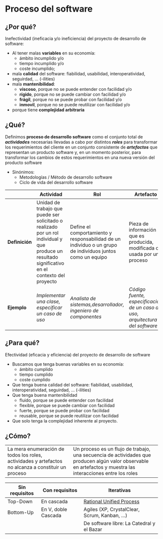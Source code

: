 # Proceso del software

## ¿Por qué?

Inefectividad (ineficacia y/o ineficiencia) del proyecto de desarrollo de software:

- Al tener malas **variables** en su economía:
  - ámbito incumplido y/o
  - tiempo incumplido y/o
  - coste incumplido;
- mala **calidad** del software: fiabilidad, usabilidad, interoperatividad, seguirdad, …​ (-ilities)
- mala **mantenibilidad**:
  - **viscoso**, porque no se puede entender con facilidad y/o
  - **rígido**, porque no se puede cambiar con facilidad y/o
  - **frágil**, porque no se puede probar con facilidad y/o
  - **inmovil**, porque no se puede reutilizar con facilidad y/o
- porque tiene **complejidad arbitraria**

## ¿Qué?

Definimos **proceso de desarrollo software** como el conjunto total de ***actividades*** necesarias llevadas a cabo por distintos ***roles*** para transformar los requerimientos del cliente en un conjunto consistente de ***artefactos*** que representan un producto software y, en un momento posterior, para transformar los cambios de estos requerimientos en una nueva versión del producto software

- Sinónimos:
  - Metodologías / Método de desarrollo software
  - Ciclo de vida del desarrollo software

||Actividad|Rol|Artefacto|
|-|-|-|-|
|**Definición**|Unidad de trabajo que puede ser solicitado o realizado por un rol individual y que produce un resultado significativo en el contexto del proyecto|Define el comportamiento y responsabilidad de un individuo o un grupo de individuos juntos como un equipo|Pieza de información que es producida, modificada o usada por un proceso
|**Ejemplo**|*Implementar una clase, especificar un caso de uso*|*Analista de sistemas,desarrollador, ingeniero de componentes*|*Código fuente, especificación de un caso de uso, arquitectura del software*|

## ¿Para qué?

Efectividad (eficacia y eficiencia) del proyecto de desarrollo de software

- Buscamos que tenga buenas variables en su economía:
  - ámbito cumplido
  - tiempo cumplido
  - coste cumplido
- Que tenga buena calidad del software: fiabilidad, usabilidad, interoperatividad, seguirdad, …​ (-ilities)
- Que tenga buena mantenibilidad
  - fluido, porque se puede entender con facilidad
  - flexible, porque se puede cambiar con facilidad
  - fuerte, porque se puede probar con facilidad
  - reusable, porque se puede reutilizar con facilidad
- Que solo tenga la complejidad inherente al proyecto.

## ¿Cómo?

|||
|-|-|
|La mera enumeración de todos los roles, actividades y artefactos no alcanza a constituir un proceso|Un proceso es un flujo de trabajo, una secuencia de actividades que producen algún valor observable en artefactos y muestra las interacciones entre los roles|


|Sin requisitos|Con requisitos|Iterativas|
|-|-|-|
|Top-Down|En cascada|[Rational Unified Process](https://github.com/mmasias/IdSw1/blob/main/temario/rup.md)|
|Bottom-Up|En V, doble Cascada|Agiles (XP, CrystalClear, Scrum, Kanban, …​)|
|||De software libre: La Catedral y el Bazar|

